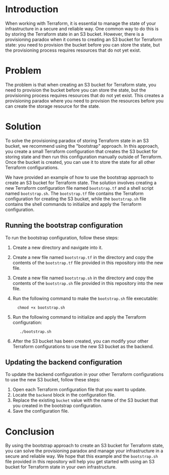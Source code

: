 # Introduction

When working with Terraform, it is essential to manage the state of your infrastructure in a secure and reliable way. One common way to do this is by storing the Terraform state in an S3 bucket. However, there is a provisioning paradox when it comes to creating an S3 bucket for Terraform state: you need to provision the bucket before you can store the state, but the provisioning process requires resources that do not yet exist.

# Problem

The problem is that when creating an S3 bucket for Terraform state, you need to provision the bucket before you can store the state, but the provisioning process requires resources that do not yet exist. This creates a provisioning paradox where you need to provision the resources before you can create the storage resource for the state.

# Solution

To solve the provisioning paradox of storing Terraform state in an S3 bucket, we recommend using the "bootstrap" approach. In this approach, you create a small Terraform configuration that creates the S3 bucket for storing state and then run this configuration manually outside of Terraform. Once the bucket is created, you can use it to store the state for all other Terraform configurations.

We have provided an example of how to use the bootstrap approach to create an S3 bucket for Terraform state. The solution involves creating a new Terraform configuration file named `bootstrap.tf` and a shell script named `bootstrap.sh`. The `bootstrap.tf` file contains the Terraform configuration for creating the S3 bucket, while the `bootstrap.sh` file contains the shell commands to initialize and apply the Terraform configuration.

## Running the bootstrap configuration

To run the bootstrap configuration, follow these steps:

1. Create a new directory and navigate into it.
2. Create a new file named `bootstrap.tf` in the directory and copy the contents of the `bootstrap.tf` file provided in this repository into the new file.
3. Create a new file named `bootstrap.sh` in the directory and copy the contents of the `bootstrap.sh` file provided in this repository into the new file.
4. Run the following command to make the `bootstrap.sh` file executable:

      ```
        chmod +x bootstrap.sh
      
      ```

5. Run the following command to initialize and apply the Terraform configuration:

      ```
         ./bootstrap.sh
      ```

6. After the S3 bucket has been created, you can modify your other Terraform configurations to use the new S3 bucket as the backend.

## Updating the backend configuration

To update the backend configuration in your other Terraform configurations to use the new S3 bucket, follow these steps:

1. Open each Terraform configuration file that you want to update.
2. Locate the `backend` block in the configuration file.
3. Replace the existing `bucket` value with the name of the S3 bucket that you created in the bootstrap configuration.
4. Save the configuration file.

# Conclusion

By using the bootstrap approach to create an S3 bucket for Terraform state, you can solve the provisioning paradox and manage your infrastructure in a secure and reliable way. We hope that this example and the `bootstrap.sh` file provided in this repository will help you get started with using an S3 bucket for Terraform state in your own infrastructure.
